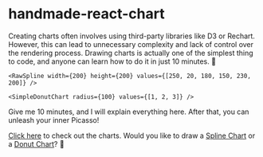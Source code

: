 # handmade-react-chart

Creating charts often involves using third-party libraries like D3 or Rechart. However, this can lead to unnecessary complexity and lack of control over the rendering process. Drawing charts is actually one of the simplest thing to code, and anyone can learn how to do it in just 10 minutes. 🚀

```tsx
<RawSpline width={200} height={200} values={[250, 20, 180, 150, 230, 200]} />
```

```tsx
<SimpleDonutChart radius={100} values={[1, 2, 3]} />
```

Give me 10 minutes, and I will explain everything here. After that, you can unleash your inner Picasso!

[Click here](https://tommy-iasia.github.io/handmade-react-chart/build/index.html) to check out the charts. Would you like to draw a [Spline Chart](src/splines/README.md) or a [Donut Chart](src/donuts/README.md)? 🎨
